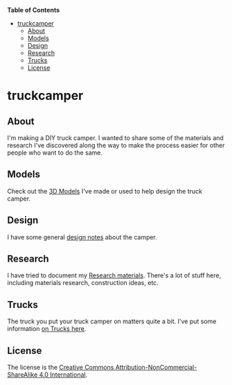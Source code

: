 <!-- START doctoc generated TOC please keep comment here to allow auto update -->
<!-- DON'T EDIT THIS SECTION, INSTEAD RE-RUN doctoc TO UPDATE -->
**Table of Contents**

- [truckcamper](#truckcamper)
  - [About](#about)
  - [Models](#models)
  - [Design](#design)
  - [Research](#research)
  - [Trucks](#trucks)
  - [License](#license)

<!-- END doctoc generated TOC please keep comment here to allow auto update -->

# truckcamper


## About

I'm making a DIY truck camper. I wanted to share some of the materials and research I've discovered along the way to make the process easier for other people who want to do the same.

## Models

Check out the [3D Models](./Models) I've made or used to help design the truck camper.

## Design

I have some general [design notes](./Design/) about the camper.

## Research

I have tried to document my [Research materials](./Research/). There's a lot of stuff here, including materials research, construction ideas, etc.

## Trucks

The truck you put your truck camper on matters quite a bit. I've put some information [on Trucks here](./Trucks/).


## License

The license is the [Creative Commons Attribution-NonCommercial-ShareAlike 4.0 International](./LICENSE).

